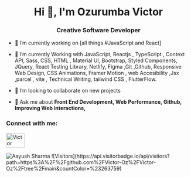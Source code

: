 
<h1 align="center">Hi 👋, I'm Ozurumba Victor</h1>
<h3 align="center">Creative Software Developer </h3>





- 🔭 I’m currently working on [all things #JavaScript and React]

- 🌱 I’m currently Working with JavaScript, Reactjs , TypeScript , Context API, Sass, CSS, HTML , Material UI, Bootstrap, Styled Components, JQuery, React Testing Library, Netlify, Figma ,Git ,Github, Responsive Web Design, CSS Animations, Framer Motion , web Accesibility ,Jsx ,parcel , vite , Technical Writing, tailwind CSS , FlutterFlow.

- 👯 I’m looking to collaborate on new projects

- 💬 Ask me about **Front End Development, Web Performance, Github, Improving Web interactions,**



<h3 align="left">Connect with me:</h3>
<p align="left">


<a href="https://www.linkedin.com/in/victor-ozurumba-b15429209/" target="blank"><img align="center" src="https://raw.githubusercontent.com/rahuldkjain/github-profile-readme-generator/master/src/images/icons/Social/linked-in-alt.svg" alt="Victor Ozurumba" height="40" width="50" /></a>
</p>
 <img src="https://github-readme-stats.vercel.app/api?username=Victor-Oz&show_icons=true&theme=tokyonight" alt="Aayush Sharma" />
![Visitors](https://api.visitorbadge.io/api/visitors?path=https%3A%2F%2Fgithub.com%2FVictor-Oz%2FVictor-Oz%2Ftree%2Fmain&countColor=%23263759)
